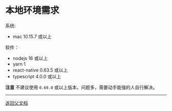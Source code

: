 # 本地环境需求

系统:

- mac 10.15.7 或以上

软件：

- nodejs 16 或以上
- yarn 1
- react-native 0.63.5 或以上
- typescript 4.0.0 或以上

**注意** 不建议使用 `0.69.0` 或以上版本，问题多，需要动手能强的人自行解决。

---

[返回父文档](./index.md)
